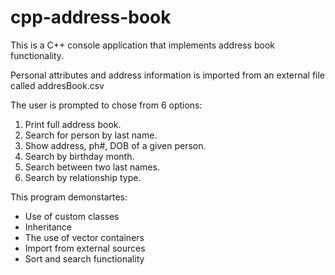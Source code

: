# cpp-address-book

This is a C++ console application that implements address book functionality.

Personal attributes and address information is imported from an external file called addresBook.csv

The user is prompted to chose from 6 options:

1. Print full address book.
2. Search for person by last name.
3. Show address, ph#, DOB of a given person.
4. Search by birthday month.
5. Search between two last names.
6. Search by relationship type.

This program demonstartes:
- Use of custom classes
- Inheritance
- The use of vector containers
- Import from external sources
- Sort and search functionality

